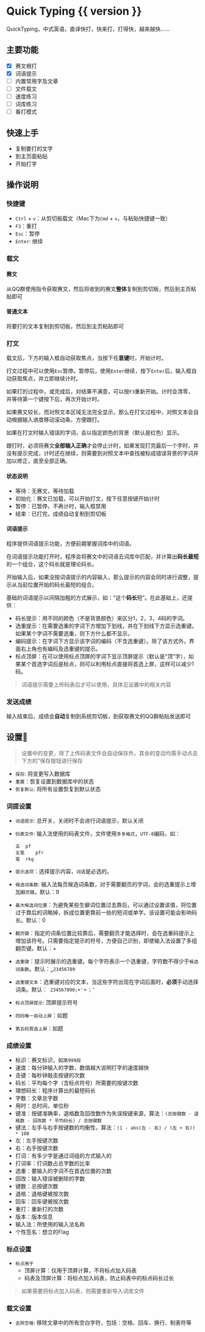 # Quick Typing {{ version }}

QuickTyping，中式英语，直译快打，快来打，打得快，越来越快……

## 主要功能

- [x] 赛文根打
- [x] 词语提示
- [ ] 内置常用字及文章
- [ ] 文件载文
- [ ] 速度练习
- [ ] 词库练习
- [ ] 看打模式

## 快速上手

- 复制要打的文字
- 到主页面粘贴
- 开始打字

## 操作说明

### 快捷键

- `Ctrl` + `v`：从剪切板载文（Mac下为`Cmd` + `v`，与粘贴快捷键一致）
- `F3`：重打
- `Esc`：暂停
- `Enter`: 继续

### 载文

#### 赛文

从QQ群使用指令获取赛文，然后将收到的赛文**整体**复制到剪切板，然后到主页粘贴即可

#### 普通文本

将要打的文本复制到剪切板，然后到主页粘贴即可

### 打文

载文后，下方的输入框自动获取焦点，当按下任**意键**时，开始计时。

打文过程中可以使用`Esc`暂停。暂停后，使用`Enter`继续，按下`Enter`后，输入框自动获取焦点，并立即继续计时。

如果打的过程中，或完成后，对结果不满意，可以按`F3`重新开始。计时会清零，并等待第一个键按下后，再次开始计时。

如果赛文较长，而对照文本区域无法完全显示，那么在打文过程中，对照文本会自动根据输入进度移动滚动条，方便跟打。

如果在打文时输入错误的字词，会以指定颜色的背景（默认是红色）显示。

跟打时，必须将赛文**全部输入正确**才会停止计时，如果发现打完最后一个字时，并没有提示完成，计时还在继续，则需要到对照文本中查找被标成错误背景的字词并加以修正，直至全部正确。

#### 状态说明

- 等待：无赛文，等待加载
- 初始化：赛文已加载，可以开始打文，按下任意按键开始计时
- 暂停：已暂停，不再计时，输入框禁用
- 结束：已打完，成绩自动复制到剪切板

#### 词语提示

程序提供词语提示功能，方便前期掌握词库中的词语。

在词语提示功能打开时，程序会将赛文中的词语去词库中匹配，并计算出**码长最短**的一个组合，这个码长就是理论码长。

开始输入后，如果没按词语提示的内容输入，那么提示的内容会同时进行调整，提示从当前位置开始的码长最短的组合。

基础的词语提示以间隔加粗的方式展示，如：“这个**码长**短”。在此基础上，还提供：

- 码长提示：用不同的颜色（不是背景颜色）来区分1，2，3，4码的字词。
- 选重提示：在需要选重的字词下方增加下划线，并在下划线下方显示选重键。如果某个字词不需要选重，则下方什么都不显示。
- 编码提示：在字词下方显示该字词的编码（不含选重键）。除了该方式外，界面右上角也有编码及选重键的提示。
- 标点顶屏：在可以使用标点顶屏的字词下显示顶屏提示（默认是“顶”字），如果某个首选字词后是标点，则可以利用标点直接将首选上屏，这样可以减少1码。

> 词语提示需要上传码表后才可以使用，具体见设置中的相关内容

### 发送成绩

输入结束后，成绩会**自动**复制到系统剪切板，到获取赛文的QQ群粘贴发送即可

## 设置

> 设置中的变更，除了上传码表文件会自动保存外，其余的变动均需手动点击下方的”保存按钮进行保存

- `保存`: 将变更写入数据库
- `重置`：恢复设置到数据库中的状态
- `恢复默认`: 将所有设置恢复到默认状态

### 词提设置

- `词语提示`: 总开关，关闭时不会进行词语提示，默认关闭
- `码表文件`: 输入法使用的码表文件，文件使用`多多格式`，`UTF-8`编码，如：

  ```tsv
  五  pf
  五笔    pfr
  笔  rkq
  ```

- `提示选项`：选择提示内容，`词语`是必选的。
- `候选词条数`: 输入法每页候选词条数，对于需要翻页的字词，会的选重提示上增加`翻页键`。默认：9
- `最大候选词位置`：为避免某些生僻词位置过去靠后，可以通过设置该值，将位置过于靠后的词略掉，拆成位置更靠前一些的短词或单字。该设置可能会影响码长。默认：0
- `翻页键`：指定的词条位置比较靠后，需要翻页才能选择时，会在选重码提示上增加该符号。只需要指定提示的符号，方便自己识别，即使输入法设置了多组翻页键。默认：+
- `选重键`：提示时展示的选重键。每个字符表示一个选重键，字符数不得少于`候选词条数`。默认：`␣23456789`
- `选重键文本`：选重键对应的文本，当这些字符出现在字词后面时，**必须**手动选择词条。默认：` 234567890;+'＋；’`
- `标点顶屏提示`: 顶屏提示符号
- `四码唯一自动上屏`：如题
- `第五码首选上屏`：如题

### 成绩设置

- 标识：赛文标识，如`第999段`
- 速度：每分钟输入的字数，数值越大说明打字的速度越快
- 击键：每秒钟敲击按键的次数
- 码长：平均每个字（含标点符号）所需要的按键次数
- 理想码长：程序计算出的最短码长
- 字数：文章总字数
- 用时：总时间，单位秒
- 键准：按键准确率，退格数及回改数作为失误按键来源，算法：`(总按键数 - 退格数 - 回改数 * 平均码长) / 总按键数`
- 键法：左手与右手按键数的均衡性，算法：`(1 - abs(左 - 右) / (左 + 右)) * 100`
- 左：左手按键次数
- 右：右手按键次数
- 打词：有多少字是通过词组的方式输入的
- 打词率：打词数占总字数的比率
- 选重：要输入的字词不在首选位置的次数
- 回改：输入错误被删除的字数
- 键数：总按键次数
- 退格：退格键被按次数
- 回车：回车键被按次数
- 重打：重新打的次数
- 版本：版本信息
- 输入法：所使用的输入法名称
- 个性签名：想立的Flag

### 标点设置

- `标点用于`
  - 顶屏计算：仅用于顶屏计算，不将标点加入码表
  - 码表及顶屏计算：将标点加入码表，防止码表中的标点码长过长

> 如果需要将标点加入码表，则需要重新导入词库文件

### 载文设置

- `去除空格`: 移除文章中的所有空白字符，包括：空格、回车、换行、制表符等
